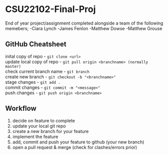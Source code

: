 # CSU22102-Final-Proj
End of year project/assignment completed alongside a team of the following memebers;
-Ciara Lynch 
-James Fenlon
-Matthew Dowse
-Matthew Grouse

## GitHub Cheatsheet

inital copy of repo - `git clone <url>`\
update local copy of repo - `git pull origin <branchname> (normally master)`\
check current branch name - `git branch`\
create new branch - `git checkout -b "<branchname>"`\
stage changes - `git add .`\
commit changes - `git commit -m "<message>"`\
push changes - `git push origin <branchname>`

## Workflow

1. decide on feature to complete
2. update your local git repo
3. create a new branch for your feature
4. implement the feature
5. add, commit and push your feature to github (your new branch)
6. open a pull request & merge (check for clashes/errors prior)

